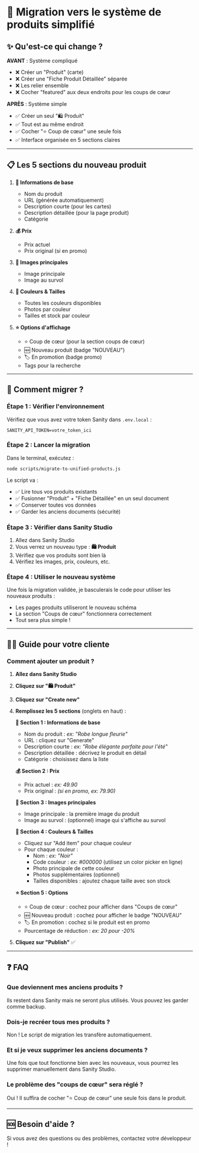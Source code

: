 # 🚀 Migration vers le système de produits simplifié

## ✨ Qu'est-ce qui change ?

**AVANT** : Système compliqué

- ❌ Créer un "Produit" (carte)
- ❌ Créer une "Fiche Produit Détaillée" séparée
- ❌ Les relier ensemble
- ❌ Cocher "featured" aux deux endroits pour les coups de cœur

**APRÈS** : Système simple

- ✅ Créer un seul "🛍️ Produit"
- ✅ Tout est au même endroit
- ✅ Cocher "⭐ Coup de cœur" une seule fois
- ✅ Interface organisée en 5 sections claires

---

## 📋 Les 5 sections du nouveau produit

1. **📝 Informations de base**
   - Nom du produit
   - URL (générée automatiquement)
   - Description courte (pour les cartes)
   - Description détaillée (pour la page produit)
   - Catégorie

2. **💰 Prix**
   - Prix actuel
   - Prix original (si en promo)

3. **📸 Images principales**
   - Image principale
   - Image au survol

4. **🎨 Couleurs & Tailles**
   - Toutes les couleurs disponibles
   - Photos par couleur
   - Tailles et stock par couleur

5. **⭐ Options d'affichage**
   - ⭐ Coup de cœur (pour la section coups de cœur)
   - 🆕 Nouveau produit (badge "NOUVEAU")
   - 🏷️ En promotion (badge promo)
   - Tags pour la recherche

---

## 🔧 Comment migrer ?

### Étape 1 : Vérifier l'environnement

Vérifiez que vous avez votre token Sanity dans `.env.local` :

```
SANITY_API_TOKEN=votre_token_ici
```

### Étape 2 : Lancer la migration

Dans le terminal, exécutez :

```bash
node scripts/migrate-to-unified-products.js
```

Le script va :

- ✅ Lire tous vos produits existants
- ✅ Fusionner "Produit" + "Fiche Détaillée" en un seul document
- ✅ Conserver toutes vos données
- ✅ Garder les anciens documents (sécurité)

### Étape 3 : Vérifier dans Sanity Studio

1. Allez dans Sanity Studio
2. Vous verrez un nouveau type : **🛍️ Produit**
3. Vérifiez que vos produits sont bien là
4. Vérifiez les images, prix, couleurs, etc.

### Étape 4 : Utiliser le nouveau système

Une fois la migration validée, je basculerais le code pour utiliser les nouveaux produits :

- Les pages produits utiliseront le nouveau schéma
- La section "Coups de cœur" fonctionnera correctement
- Tout sera plus simple !

---

## 👩‍💼 Guide pour votre cliente

### Comment ajouter un produit ?

1. **Allez dans Sanity Studio**
2. **Cliquez sur "🛍️ Produit"**
3. **Cliquez sur "Create new"**

4. **Remplissez les 5 sections** (onglets en haut) :

   **📝 Section 1 : Informations de base**
   - Nom du produit : _ex: "Robe longue fleurie"_
   - URL : cliquez sur "Generate"
   - Description courte : _ex: "Robe élégante parfaite pour l'été"_
   - Description détaillée : décrivez le produit en détail
   - Catégorie : choisissez dans la liste

   **💰 Section 2 : Prix**
   - Prix actuel : _ex: 49.90_
   - Prix original : _(si en promo, ex: 79.90)_

   **📸 Section 3 : Images principales**
   - Image principale : la première image du produit
   - Image au survol : (optionnel) image qui s'affiche au survol

   **🎨 Section 4 : Couleurs & Tailles**
   - Cliquez sur "Add item" pour chaque couleur
   - Pour chaque couleur :
     - Nom : _ex: "Noir"_
     - Code couleur : _ex: #000000_ (utilisez un color picker en ligne)
     - Photo principale de cette couleur
     - Photos supplémentaires (optionnel)
     - Tailles disponibles : ajoutez chaque taille avec son stock

   **⭐ Section 5 : Options**
   - ⭐ Coup de cœur : cochez pour afficher dans "Coups de cœur"
   - 🆕 Nouveau produit : cochez pour afficher le badge "NOUVEAU"
   - 🏷️ En promotion : cochez si le produit est en promo
   - Pourcentage de réduction : _ex: 20 pour -20%_

5. **Cliquez sur "Publish"** ✅

---

## ❓ FAQ

### Que deviennent mes anciens produits ?

Ils restent dans Sanity mais ne seront plus utilisés. Vous pouvez les garder comme backup.

### Dois-je recréer tous mes produits ?

Non ! Le script de migration les transfère automatiquement.

### Et si je veux supprimer les anciens documents ?

Une fois que tout fonctionne bien avec les nouveaux, vous pourrez les supprimer manuellement dans Sanity Studio.

### Le problème des "coups de cœur" sera réglé ?

Oui ! Il suffira de cocher "⭐ Coup de cœur" une seule fois dans le produit.

---

## 🆘 Besoin d'aide ?

Si vous avez des questions ou des problèmes, contactez votre développeur !
